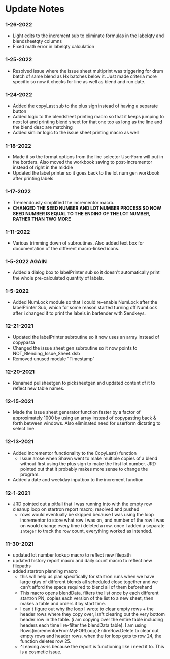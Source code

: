 # Update Notes

### 1-26-2022
 - Light edits to the increment sub to eliminate formulas in the labelqty and blendsheetqty columns
 - Fixed math error in labelqty calculation

### 1-25-2022
 - Resolved issue where the issue sheet multiprint was triggering for drum batch of same blend as Hx batches below it. Just made criteria more specific so now it checks for line as well as blend and run date.  

### 1-24-2022
 - Added the copyLast sub to the plus sign instead of having a separate button
 - Added logic to the blendsheet printing macro so that it keeps jumping to next lot and printing blend sheet for that one too as long as the line and the blend desc are matching 
 - Added similar logic to the issue sheet printing macro as well 
 
### 1-18-2022
 - Made it so the format options from the line selector UserForm will put in the borders. Also moved the workbook saving to post-incrementor instead of right in the middle
 - Updated the label printer so it goes back to the lot num gen workbook after printing labels

### 1-17-2022
 - Tremendously simplified the incrementor macro. 
 - **CHANGED THE SEED NUMBER AND LOT NUMBER PROCESS SO NOW SEED NUMBER IS EQUAL TO THE ENDING OF THE LOT NUMBER, RATHER THAN TWO MORE** 

### 1-11-2022
 - Various trimming down of subroutines. Also added text box for documentation of the different macro-linked icons. 

### 1-5-2022 AGAIN
 - Added a dialog box to labelPrinter sub so it doesn't automatically print the whole pre-calculated quantity of labels.

### 1-5-2022 
 - Added NumLock module so that I could re-enable NumLock after the labelPrinter Sub, which for some reason started turning off NumLock after i changed it to print the labels in bartender with Sendkeys.

### 12-21-2021
 - Updated the labelPrinter subroutine so it now uses an array instead of copypasta
 - Changed the issue sheet gen subroutine so it now points to NOT_Blending_Issue_Sheet.xlsb
 - Removed unused module "Timestamp"

### 12-20-2021
 - Renamed pullsheetgen to picksheetgen and updated content of it to reflect new table names.

### 12-15-2021
 - Made the issue sheet generator function faster by a factor of approximately 1000 by using an array instead of copypasting back & forth between windows. Also eliminated need for userform dictating to select line. 

### 12-13-2021 
 - Added incrementor functionality to the CopyLast() function 
	 - Issue arose when Shawn went to make multiple copies of a blend without first using the plus sign to make the first lot number. JRD pointed out that it probably makes more sense to change the program. 
 - Added a date and weekday inputbox to the increment function

### 12-1-2021
 - JRD pointed out a pitfall that I was running into with the empty row cleanup loop on startron report macro; resolved and pushed
     - rows would eventually be skipped because I was using the loop incrementor to store what row i was on, and number of the row I was on would change every time i deleted a row. once I added a separate `Integer` to track the row count, everything worked as intended. 

### 11-30-2021
 - updated lot number lookup macro to reflect new filepath
 - updated history report macro and daily count macro to reflect new filepaths
 - added startron planning macro
     - this will help us plan specifically for startron runs when we have large qtys of different blends all scheduled close together and we can't afford the space required to blend all of them beforehand 
   	 - This macro opens blendData, filters the list once by each different startron PN, copies each version of the list to a new sheet, then makes a table and orders it by start time.
   	 - I can't figure out why the loop I wrote to clear empty rows + the header rows where they copy over, isn't clearing out the very bottom header row in the table. (i am copying over the entire table including headers each time I re-filter the blendData table). I am using Rows(incrementorFromMyFORLoop).EntireRow.Delete to clear out empty rows and header rows. when the for loop gets to row 24, the function deletes row 25.
   	 - ^Leaving as-is because the report is functioning like i need it to. This is a cosmetic issue.

